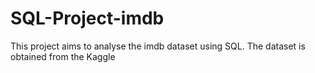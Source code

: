 # SQL-Project-imdb
This project aims to analyse the imdb dataset using SQL.
The dataset is obtained from the Kaggle

